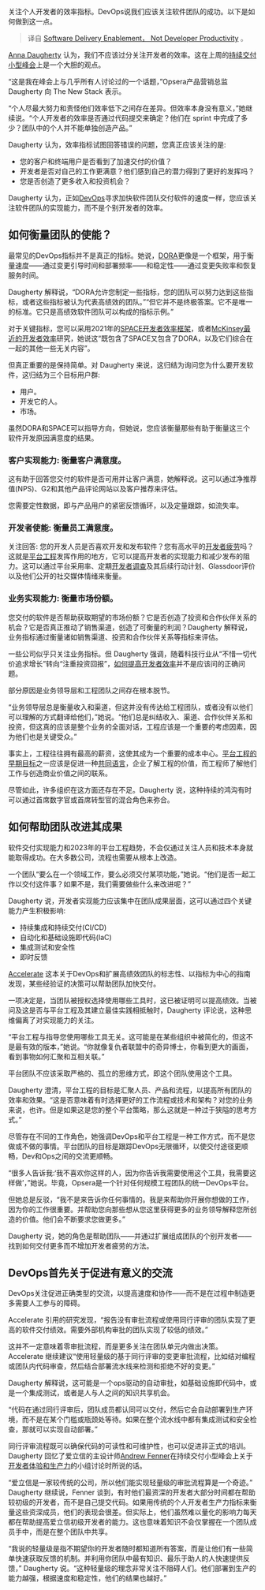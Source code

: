 <!--
# 软件交付的是使能，而不是开发者的效率
https://cdn.thenewstack.io/media/2023/09/2e7854a9-anna-daugherty-cdcon.webp
-->

关注个人开发者的效率指标。DevOps说我们应该关注软件团队的成功。以下是如何做到这一点。

> 译自 [Software Delivery Enablement， Not Developer Productivity](https://thenewstack.io/software-delivery-enablement-not-developer-productivity/) 。

[Anna Daugherty](https://www.linkedin.com/in/anna-daugherty/) 认为，我们不应该过分关注开发者的效率。这在上周的[持续交付小型峰会](https://cd.foundation/cd-mini-summit-bilbao-program/)上是一个大胆的观点。

“这是我在峰会上与几乎所有人讨论过的一个话题，”Opsera产品营销总监 Daugherty 向 The New Stack 表示。

“个人尽最大努力和责怪他们效率低下之间存在差异。但效率本身没有意义，”她继续说。“个人开发者的效率是否通过代码提交来确定？他们在 sprint 中完成了多少？团队中的个人并不能单独创造产品。”

Daugherty 认为，效率指标试图回答错误的问题，您真正应该关注的是:

- 您的客户和终端用户是否看到了加速交付的价值？
- 开发者是否对自己的工作更满意？他们感到自己的潜力得到了更好的发挥吗？
- 您是否创造了更多收入和投资机会？

Daugherty 认为，正如[DevOps](https://thenewstack.io/devops/)寻求加快软件团队交付软件的速度一样，您应该关注软件团队的实现能力，而不是个别开发者的效率。

## 如何衡量团队的使能？

最常见的DevOps指标并不是真正的指标。她说，[DORA](https://thenewstack.io/googles-formula-for-elite-devops-performance/)更像是一个框架，用于衡量速度——通过变更引导时间和部署频率——和稳定性——通过变更失败率和恢复服务时间。

Daugherty 解释说，“DORA允许您制定一些指标，您的团队可以努力达到这些指标，或者这些指标被认为代表高绩效的团队。”“但它并不是终极答案。它不是唯一的标准。它只是高绩效软件团队可以构成的指标示例。”

对于关键指标，您可以采用2021年的[SPACE开发者效率框架](https://queue.acm.org/detail.cfm?id=3454124)，或者[McKinsey最近的开发者效率](https://www.mckinsey.com/industries/technology-media-and-telecommunications/our-insights/yes-you-can-measure-software-developer-productivity)研究，她说这“既包含了SPACE又包含了DORA，以及它们综合在一起的其他一些无关内容”。

但真正重要的是保持简单。对 Daugherty 来说，这归结为询问您为什么要开发软件，这归结为三个目标用户群:

- 用户。
- 开发它的人。
- 市场。

虽然DORA和SPACE可以指导方向，但她说，您应该衡量那些有助于衡量这三个软件开发原因满意度的结果。

### 客户实现能力: 衡量客户满意度。

这有助于回答您交付的软件是否可用并让客户满意，她解释说。这可以通过净推荐值(NPS)、G2和其他产品评论网站以及客户推荐来评估。

您需要定性数据，即与产品用户的紧密反馈循环，以及定量跟踪，如流失率。

### 开发者使能: 衡量员工满意度。

关注回答: 您的开发人员是否喜欢开发和发布软件？您有高水平的[开发者疲劳](https://thenewstack.io/devops-burnout-try-platform-engineering/)吗？这就是[平台工程](https://thenewstack.io/platform-engineering/)发挥作用的地方，它可以提高开发者的实现能力和减少发布的阻力。这可以通过平台采用率、定期[开发者调查](https://thenewstack.io/how-google-unlocks-and-measures-developer-productivity/)及其后续行动计划、Glassdoor评价以及他们公开的社交媒体情绪来衡量。

### 业务实现能力: 衡量市场份额。

您交付的软件是否帮助获取期望的市场份额？它是否创造了投资和合作伙伴关系的机会？它是否真正推动了销售渠道，创造了可衡量的利润？Daugherty 解释说，业务指标通过衡量诸如销售渠道、投资和合作伙伴关系等指标来评估。

一些公司似乎只关注业务指标。但 Daugherty 强调，随着科技行业从“不惜一切代价追求增长”转向“注重投资回报”，[如何提高开发者效率](https://thenewstack.io/3-ways-an-internal-developer-portal-boosts-developer-productivity/)并不是应该问的正确问题。

部分原因是业务领导层和工程团队之间存在根本脱节。

“业务领导层总是衡量收入和渠道，但这并没有传达给工程团队，或者没有以他们可以理解的方式翻译给他们，”她说。“他们总是纠结收入、渠道、合作伙伴关系和投资，但这真的应该是整个业务的全面对话，工程应该是一个重要的考虑因素，因为他们也是关键受众。”

事实上，工程往往拥有最高的薪资，这使其成为一个重要的成本中心。[平台工程的早期目标](https://thenewstack.io/platform-engineering-wont-kill-the-devops-star/)之一应该是促进一种[共同语言](https://thenewstack.io/simon-wardley-on-mapping-our-way-to-a-common-language/)，企业了解工程的价值，而工程师了解他们工作与创造商业价值之间的联系。

尽管如此，许多组织在这方面还存在不足。Daugherty 说，这种持续的鸿沟有时可以通过首席数字官或首席转型官的混合角色来弥合。

## 如何帮助团队改进其成果

软件交付实现能力和2023年的平台工程趋势，不会仅通过关注人员和技术本身就能取得成功。在大多数公司，流程也需要从根本上改造。

一个团队“要么在一个领域工作，要么必须交付某项功能，”她说。“他们是否一起工作以交付这件事？如果不是，我们需要做些什么来改进呢？”

Daugherty 说，开发者实现能力应该集中在团队成果层面，这可以通过四个关键能力产生积极影响:

- 持续集成和持续交付(CI/CD)
- 自动化和基础设施即代码(IaC)
- 集成测试和安全性
- 即时反馈

[Accelerate](https://itrevolution.com/product/accelerate/) 这本关于DevOps和扩展高绩效团队的标志性、以指标为中心的指南发现，某些经验证的决策可以帮助团队加快交付。

一项决定是，当团队被授权选择使用哪些工具时，这已被证明可以提高绩效。当被问及这是否与平台工程及其建立最佳实践相抵触时，Daugherty 评论说，这种思维偏离了对实现能力的关注。

“平台工程与指导您使用哪些工具无关。这可能是在某些组织中被简化的，但这不是最有效的版本，”她说。“你就像复仇者联盟中的奇异博士，你看到更大的画面，看到事物如何汇聚和互相关联。”

平台团队不应该采取严格的、孤立的思维方式，即这个团队使用这个工具。

Daugherty 澄清，平台工程的目标是汇聚人员、产品和流程，以提高所有团队的效率和效果。“这是否意味着有时选择更好的工作流程或技术和架构？对您的业务来说，也许。但是如果这是您的整个平台策略，那么这就是一种过于狭隘的思考方式。”

尽管存在不同的工作角色，她强调DevOps和平台工程是一种工作方式，而不是您做或不做的事情。平台团队的目标是跟踪DevOps无限循环，以使交付途径更顺畅，Dev和Ops之间的交流更顺畅。

“很多人告诉我:‘我不喜欢你这样的人，因为你告诉我需要使用这个工具，我需要这样做’，”她说。毕竟，Opsera是一个针对任何规模工程团队的统一DevOps平台。

但她总是反驳，“我不是来告诉你任何事情的。我是来帮助你开展你想做的工作，因为你的工作很重要。并帮助您向那些想从您这里获得更多的业务领导解释您所创造的价值。他们会不断要求您做更多。”

Daugherty 说，她的角色是帮助团队——并通过扩展组成团队的个别开发者——找到如何交付更多而不增加开发者疲劳的方法。

## DevOps首先关于促进有意义的交流

DevOps关注促进正确类型的交流，以提高速度和协作——而不是在过程中制造更多需要人工参与的障碍。

Accelerate 引用的研究发现，“报告没有审批流程或使用同行评审的团队实现了更高的软件交付绩效。需要外部机构审批的团队实现了较低的绩效。”

这并不一定意味着零审批流程，而是更多关注在团队单元内做出决策。Accelerate 继续建议“使用轻量级的基于同行评审的变更审批流程，比如结对编程或团队内代码审查，然后结合部署流水线来检测和拒绝不好的变更。”

Daugherty 解释说，这可能是一个ops驱动的自动审批，如基础设施即代码中，或是一个集成测试，或者是人与人之间的知识共享机会。

“代码在通过同行评审后，团队成员都认同可以交付，然后它会自动部署到生产环境，而不是在某个门槛或瓶颈处等待。如果在整个流水线中都有集成测试和安全检查，那就可以实现自动部署。”

同行评审流程既可以确保代码的可读性和可维护性，也可以促进非正式的培训。Daugherty 回忆了爱立信的主设计师[Andrew Fenner](https://www.linkedin.com/in/andrew-fenner-0555234/)在持续交付小型峰会上关于[开发者体验和生产力](https://www.linkedin.com/in/andrew-fenner-0555234/)的小组讨论时所说的话。

“爱立信是一家较传统的公司，所以他们能实现轻量级的审批流程算是一个奇迹。” Daugherty 继续说，Fenner 谈到，有时他们最资深的开发者大部分时间都在帮助较初级的开发者，而不是自己提交代码。如果用传统的个人开发者生产力指标来衡量这些资深成员，他们的表现会很差。但实际上，他们虽然难以量化的影响力每天都在帮助提高爱立信初级开发者的能力。这也意味着知识不会仅掌握在一个团队成员手中，而是在整个团队中共享。

“我说的轻量级是指不期望你的开发者随时都知道所有答案，而是让他们有一些简单快速获取反馈的机制。并利用你团队中最有知识、最乐于助人的人快速提供反馈，” Daugherty 说。“这种轻量级的理念非常关注不阻碍人们。他们部署到生产的能力越强，根据速度和稳定性，他们的结果也越好。”


